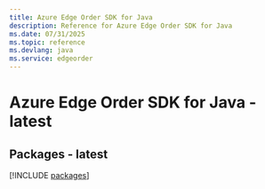 ```yaml
---
title: Azure Edge Order SDK for Java
description: Reference for Azure Edge Order SDK for Java
ms.date: 07/31/2025
ms.topic: reference
ms.devlang: java
ms.service: edgeorder
---
```

# Azure Edge Order SDK for Java - latest
## Packages - latest
[!INCLUDE [packages](edge-order-index.md)]